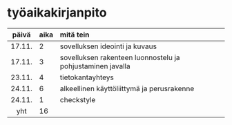 # työaikakirjanpito

| päivä | aika | mitä tein  |
| :----:|:-----| :-----|
| 17.11. | 2    | sovelluksen ideointi ja kuvaus |
| 17.11. | 3    | sovelluksen rakenteen luonnostelu ja pohjustaminen javalla |
| 23.11. | 4    | tietokantayhteys |
| 24.11. | 6    | alkeellinen käyttöliittymä ja perusrakenne |
| 24.11. | 1    | checkstyle |
| yht | 16 |